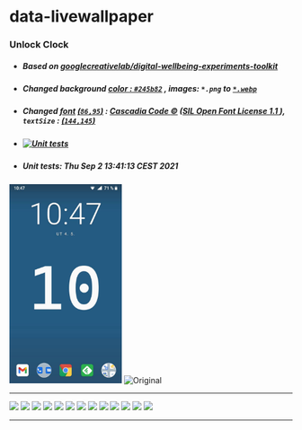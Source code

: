 # data-livewallpaper
### Unlock Clock 
- ##### Based on [googlecreativelab/digital-wellbeing-experiments-toolkit](https://github.com/googlecreativelab/digital-wellbeing-experiments-toolkit/tree/master/liveWallpaper)
- ##### Changed *background [color : `#245b82`](https://github.com/milankomaj/data-livewallpaper/blob/b5c08d901c4341d0178ba37436c8bee609b97a44/app/src/main/res/values/colors.xml#L22)* , *images:* *`*.png`* to  [`*.webp`](https://developers.google.com/speed/webp)
- ##### Changed *[font](app/src/main/res/font/mon.ttf) [(`86,95`)](https://github.com/milankomaj/data-livewallpaper/blob/b5c08d901c4341d0178ba37436c8bee609b97a44/app/src/main/java/com/digitalwellbeingexperiments/toolkit/datalivewallpaper/UnlockCounterWallpaper.kt#L81)* : [ Cascadia Code :copyright:](https://github.com/microsoft/cascadia-code) ([SIL Open Font License 1.1 ](https://github.com/microsoft/cascadia-code/blob/main/LICENSE)), *`textSize` : [(`144,145`)](https://github.com/milankomaj/data-livewallpaper/blob/b5c08d901c4341d0178ba37436c8bee609b97a44/app/src/main/java/com/digitalwellbeingexperiments/toolkit/datalivewallpaper/UnlockCounterWallpaper.kt#L143)*
- #####  [![Unit tests](https://github.com/milankomaj/data-livewallpaper/actions/workflows/gradlew_test.yml/badge.svg?branch=master)](https://github.com/milankomaj/data-livewallpaper/actions/workflows/gradlew_test.yml)
- #####  Unit tests: Thu Sep  2 13:41:13 CEST 2021

<img src="https://raw.githubusercontent.com/milankomaj/data-livewallpaper/master/.gitbook/assets/Screenshot.jpg" width="200" title="👉  With change  👈"> <img src="https://play-lh.googleusercontent.com/5jrV7gPOVdXPw54SXDEqnQIbQlfb6mziR5JDwu7-04rUofHSPp-cJo2TveEUXQvHjW4=w1366-h695" width="178" title="Original">

---
![](https://dev-badge.eleonora.workers.dev/github/releases/milankomaj/data-livewallpaper?icon=github&style=flat&scale=1) 
![](https://dev-badge.eleonora.workers.dev/github/tags/milankomaj/data-livewallpaper?icon=github&style=flat&scale=1) 
![](https://dev-badge.eleonora.workers.dev/github/release/milankomaj/data-livewallpaper?icon=github&style=flat&scale=1) 
![](https://dev-badge.eleonora.workers.dev/github/stars/milankomaj/data-livewallpaper?icon=github&style=flat&scale=1) 
![](https://dev-badge.eleonora.workers.dev/github/watchers/milankomaj/data-livewallpaper?icon=github&style=flat&scale=1) 
![](https://dev-badge.eleonora.workers.dev/github/forks/milankomaj/data-livewallpaper?icon=github&style=flat&scale=1) 
![](https://dev-badge.eleonora.workers.dev/github/issues/milankomaj/data-livewallpaper?icon=github&style=flat&scale=1) 
![](https://dev-badge.eleonora.workers.dev/github/open-issues/milankomaj/data-livewallpaper?icon=github&style=flat&scale=1) 
![](https://dev-badge.eleonora.workers.dev/github/closed-issues/milankomaj/data-livewallpaper?icon=github&style=flat&scale=1) 
![](https://dev-badge.eleonora.workers.dev/github/prs/milankomaj/data-livewallpaper?icon=github&style=flat&scale=1) 
![](https://dev-badge.eleonora.workers.dev/github/open-prs/milankomaj/data-livewallpaper?icon=github&style=flat&scale=1) 
![](https://dev-badge.eleonora.workers.dev/github/closed-prs/milankomaj/data-livewallpaper?icon=github&style=flat&scale=1) 
![](https://dev-badge.eleonora.workers.dev/github/merged-prs/milankomaj/data-livewallpaper?icon=github&style=flat&scale=1) 

---
